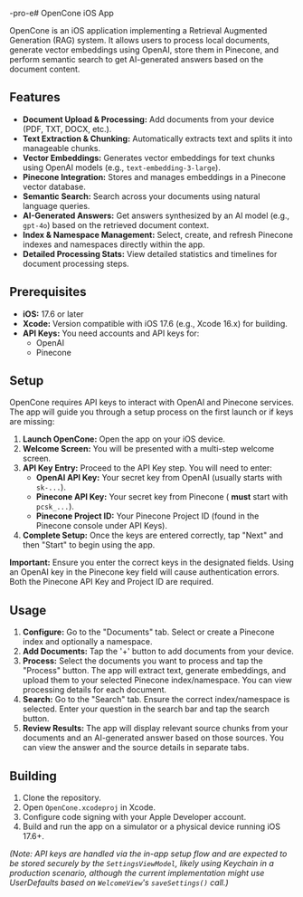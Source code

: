 -pro-e# OpenCone iOS App

OpenCone is an iOS application implementing a Retrieval Augmented Generation (RAG) system. It allows users to process local documents, generate vector embeddings using OpenAI, store them in Pinecone, and perform semantic search to get AI-generated answers based on the document content.

## Features

*   **Document Upload & Processing:** Add documents from your device (PDF, TXT, DOCX, etc.).
*   **Text Extraction & Chunking:** Automatically extracts text and splits it into manageable chunks.
*   **Vector Embeddings:** Generates vector embeddings for text chunks using OpenAI models (e.g., `text-embedding-3-large`).
*   **Pinecone Integration:** Stores and manages embeddings in a Pinecone vector database.
*   **Semantic Search:** Search across your documents using natural language queries.
*   **AI-Generated Answers:** Get answers synthesized by an AI model (e.g., `gpt-4o`) based on the retrieved document context.
*   **Index & Namespace Management:** Select, create, and refresh Pinecone indexes and namespaces directly within the app.
*   **Detailed Processing Stats:** View detailed statistics and timelines for document processing steps.

## Prerequisites

*   **iOS:** 17.6 or later
*   **Xcode:** Version compatible with iOS 17.6 (e.g., Xcode 16.x) for building.
*   **API Keys:** You need accounts and API keys for:
    *   OpenAI
    *   Pinecone

## Setup

OpenCone requires API keys to interact with OpenAI and Pinecone services. The app will guide you through a setup process on the first launch or if keys are missing:

1.  **Launch OpenCone:** Open the app on your iOS device.
2.  **Welcome Screen:** You will be presented with a multi-step welcome screen.
3.  **API Key Entry:** Proceed to the API Key step. You will need to enter:
    *   **OpenAI API Key:** Your secret key from OpenAI (usually starts with `sk-...`).
    *   **Pinecone API Key:** Your secret key from Pinecone ( **must** start with `pcsk_...`).
    *   **Pinecone Project ID:** Your Pinecone Project ID (found in the Pinecone console under API Keys).
4.  **Complete Setup:** Once the keys are entered correctly, tap "Next" and then "Start" to begin using the app.

**Important:** Ensure you enter the correct keys in the designated fields. Using an OpenAI key in the Pinecone key field will cause authentication errors. Both the Pinecone API Key and Project ID are required.

## Usage

1.  **Configure:** Go to the "Documents" tab. Select or create a Pinecone index and optionally a namespace.
2.  **Add Documents:** Tap the '+' button to add documents from your device.
3.  **Process:** Select the documents you want to process and tap the "Process" button. The app will extract text, generate embeddings, and upload them to your selected Pinecone index/namespace. You can view processing details for each document.
4.  **Search:** Go to the "Search" tab. Ensure the correct index/namespace is selected. Enter your question in the search bar and tap the search button.
5.  **Review Results:** The app will display relevant source chunks from your documents and an AI-generated answer based on those sources. You can view the answer and the source details in separate tabs.

## Building

1.  Clone the repository.
2.  Open `OpenCone.xcodeproj` in Xcode.
3.  Configure code signing with your Apple Developer account.
4.  Build and run the app on a simulator or a physical device running iOS 17.6+.

*(Note: API keys are handled via the in-app setup flow and are expected to be stored securely by the `SettingsViewModel`, likely using Keychain in a production scenario, although the current implementation might use UserDefaults based on `WelcomeView`'s `saveSettings()` call.)*
